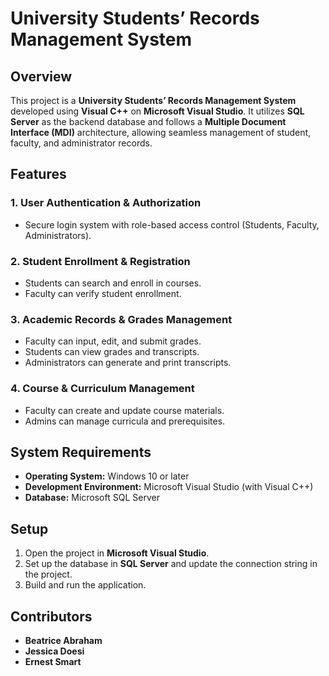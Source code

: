 # University Students’ Records Management System

## Overview
This project is a **University Students’ Records Management System** developed using **Visual C++** on **Microsoft Visual Studio**. It utilizes **SQL Server** as the backend database and follows a **Multiple Document Interface (MDI)** architecture, allowing seamless management of student, faculty, and administrator records.

## Features
### 1. User Authentication & Authorization
- Secure login system with role-based access control (Students, Faculty, Administrators).

### 2. Student Enrollment & Registration
- Students can search and enroll in courses.
- Faculty can verify student enrollment.

### 3. Academic Records & Grades Management
- Faculty can input, edit, and submit grades.
- Students can view grades and transcripts.
- Administrators can generate and print transcripts.

### 4. Course & Curriculum Management
- Faculty can create and update course materials.
- Admins can manage curricula and prerequisites.

## System Requirements
- **Operating System:** Windows 10 or later
- **Development Environment:** Microsoft Visual Studio (with Visual C++)
- **Database:** Microsoft SQL Server

## Setup
1. Open the project in **Microsoft Visual Studio**.
2. Set up the database in **SQL Server** and update the connection string in the project.
3. Build and run the application.

## Contributors
- **Beatrice Abraham**
- **Jessica Doesi**
- **Ernest Smart**
